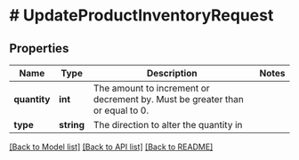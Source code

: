 # # UpdateProductInventoryRequest

## Properties

Name | Type | Description | Notes
------------ | ------------- | ------------- | -------------
**quantity** | **int** | The amount to increment or decrement by. Must be greater than or equal to 0. |
**type** | **string** | The direction to alter the quantity in |

[[Back to Model list]](../../README.md#models) [[Back to API list]](../../README.md#endpoints) [[Back to README]](../../README.md)
